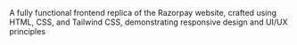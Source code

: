 A fully functional frontend replica of the Razorpay website, crafted using HTML, CSS, and Tailwind CSS, demonstrating responsive design and UI/UX principles
